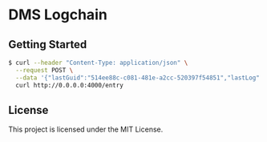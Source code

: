 # DMS Logchain

## Getting Started



```sh
$ curl --header "Content-Type: application/json" \
  --request POST \
  --data '{"lastGuid":"514ee88c-c081-481e-a2cc-520397f54851","lastLog":0,"status": "alive", "fortune": "hello, world"}' \
  curl http://0.0.0.0:4000/entry
```


## License

This project is licensed under the MIT License.
